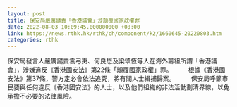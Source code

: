 ```yaml
---
layout: post
title: 保安局嚴厲譴責「香港議會」涉顛覆國家政權罪
date: 2022-08-03 10:09:45.000000000 +08:00
link: https://news.rthk.hk/rthk/ch/component/k2/1660645-20220803.htm
categories: rthk
---
```


保安局發言人嚴厲譴責袁弓夷、何良懋及梁頌恆等人在海外籌組所謂「香港議會」，涉嫌違反《香港國安法》第22條「顛覆國家政權」罪。
　　 
根據《香港國安法》第37條，警方定必會依法追究，將有關人士緝捕歸案。
　　 
保安局呼籲市民要與任何違反《香港國安法》的人士，以及他們組織的非法活動劃清界線，以免承擔不必要的法律風險。

